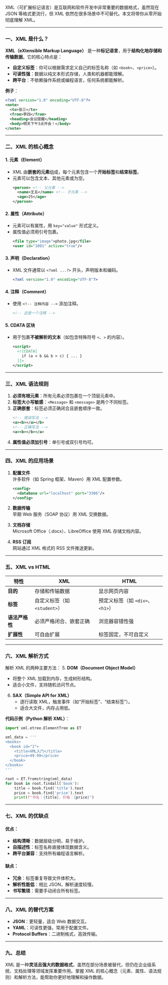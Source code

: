 XML（可扩展标记语言）是互联网和软件开发中非常重要的数据格式，虽然现在 JSON 等格式更流行，但 XML 依然在很多场景中不可替代。本文将带你从零开始彻底理解 XML。

---

### 一、XML 是什么？
**XML（eXtensible Markup Language）** 是一种**标记语言**，用于**结构化地存储和传输数据**。它的核心特点是：
- **自定义标签**：你可以根据需求定义自己的标签名称（如 `<book>`、`<price>`）。
- **可读性强**：数据以纯文本形式存储，人类和机器都能理解。
- **跨平台**：不依赖操作系统或编程语言，任何系统都能解析。

**例子**：
```xml
<?xml version="1.0" encoding="UTF-8"?>
<note>
  <to>张三</to>
  <from>李四</from>
  <heading>会议提醒</heading>
  <body>明天下午3点开会！</body>
</note>
```

---

### 二、XML 的核心概念
#### 1. **元素（Element）**
- XML 由**嵌套的元素**组成，每个元素包含一个**开始标签**和**结束标签**。
- 元素可以包含文本、其他元素或为空。
  ```xml
  <person> <!-- 父元素 -->
    <name>王五</name> <!-- 子元素 -->
    <age>25</age>
  </person>
  ```

#### 2. **属性（Attribute）**
- 元素可以有属性，用 `key="value"` 形式定义。
- 属性值必须用引号包裹。
  ```xml
  <file type="image">photo.jpg</file>
  <user id="1001" active="true"/>
  ```

#### 3. **声明（Declaration）**
- XML 文件通常以 `<?xml ...?>` 开头，声明版本和编码。
  ```xml
  <?xml version="1.0" encoding="UTF-8"?>
  ```

#### 4. **注释（Comment）**
- 使用 `<!-- 注释内容 -->` 添加注释。
  ```xml
  <!-- 这是一个注释 -->
  ```

#### 5. **CDATA 区块**
- 用于包裹**不被解析的文本**（如包含特殊符号 `<`、`>` 的内容）。
  ```xml
  <script>
    <![CDATA[
      if (a < b && b > c) { ... }
    ]]>
  </script>
  ```

---

### 三、XML 语法规则
1. **必须有根元素**：所有元素必须包裹在一个顶层元素中。
2. **标签大小写敏感**：`<Message>` 和 `<message>` 是两个不同标签。
3. **正确嵌套**：标签必须正确闭合且嵌套顺序一致。
   ```xml
   <!-- 错误写法 -->
   <a><b></a></b>
   <!-- 正确写法 -->
   <a><b></b></a>
   ```
4. **属性值必须加引号**：单引号或双引号均可。

---

### 四、XML 的应用场景
1. **配置文件**  
   许多软件（如 Spring 框架、Maven）用 XML 配置参数。
   ```xml
   <config>
     <database url="localhost" port="3306"/>
   </config>
   ```

2. **数据传输**  
   早期 Web 服务（SOAP 协议）用 XML 交换数据。

3. **文档存储**  
   Microsoft Office（.docx）、LibreOffice 使用 XML 存储文档内容。

4. **RSS 订阅**  
   网站通过 XML 格式的 RSS 文件推送更新。

---

### 五、XML vs HTML
| **特性**       | **XML**                          | **HTML**                      |
|----------------|----------------------------------|-------------------------------|
| **目的**       | 存储和传输数据                   | 显示网页内容                  |
| **标签**       | 自定义标签（如 `<student>`）     | 预定义标签（如 `<div>`、`<h1>`）|
| **语法严格性** | 必须严格闭合、嵌套正确           | 浏览器容错性强                |
| **扩展性**     | 可自由扩展                       | 标签固定，不可自定义           |

---

### 六、XML 解析方式
解析 XML 的两种主要方法：
5. **DOM（Document Object Model）**  
   - 将整个 XML 加载到内存，生成树形结构。
   - 适合小文件，支持随机访问节点。

6. **SAX（Simple API for XML）**  
   - 逐行读取 XML，触发事件（如“开始标签”、“结束标签”）。
   - 适合大文件，内存占用低。

**代码示例（Python 解析 XML）**：
```python
import xml.etree.ElementTree as ET

xml_data = '''
<books>
  <book id="1">
    <title>XML入门</title>
    <price>49.99</price>
  </book>
</books>
'''

root = ET.fromstring(xml_data)
for book in root.findall('book'):
    title = book.find('title').text
    price = book.find('price').text
    print(f"书名：{title}，价格：{price}")
```

---

### 七、XML 的优缺点
#### 优点：
- **结构清晰**：数据层级分明，易于维护。
- **自描述性**：标签名称直接体现数据含义。
- **跨平台兼容**：支持所有编程语言解析。

#### 缺点：
- **冗余**：标签重复导致文件体积大。
- **解析性能低**：相比 JSON，解析速度较慢。
- **书写繁琐**：需要手动闭合所有标签。

---

### 八、XML 的替代方案
- **JSON**：更轻量，适合 Web 数据交互。
- **YAML**：可读性更强，常用于配置文件。
- **Protocol Buffers**：二进制格式，高效传输。

---

### 九、总结
XML 是一种**灵活且强大的数据格式**，虽然在部分场景被替代，但仍在企业级系统、文档处理等领域发挥重要作用。掌握 XML 的核心概念（元素、属性、语法规则）和解析方法，能帮助你更好地理解和操作数据。